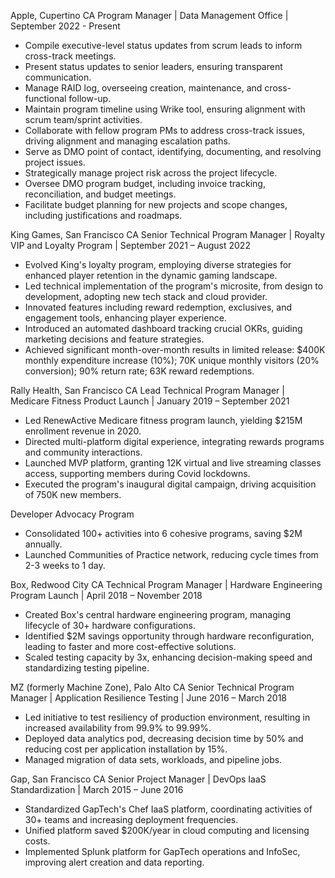 Apple, Cupertino CA
Program Manager | Data Management Office | September 2022 - Present

- Compile executive-level status updates from scrum leads to inform cross-track meetings.
- Present status updates to senior leaders, ensuring transparent communication.
- Manage RAID log, overseeing creation, maintenance, and cross-functional follow-up.
- Maintain program timeline using Wrike tool, ensuring alignment with scrum team/sprint activities.
- Collaborate with fellow program PMs to address cross-track issues, driving alignment and managing escalation paths.
- Serve as DMO point of contact, identifying, documenting, and resolving project issues.
- Strategically manage project risk across the project lifecycle.
- Oversee DMO program budget, including invoice tracking, reconciliation, and budget meetings.
- Facilitate budget planning for new projects and scope changes, including justifications and roadmaps.

King Games, San Francisco CA
Senior Technical Program Manager | Royalty VIP and Loyalty Program | September 2021 – August 2022

- Evolved King's loyalty program, employing diverse strategies for enhanced player retention in the dynamic gaming landscape.
- Led technical implementation of the program's microsite, from design to development, adopting new tech stack and cloud provider.
- Innovated features including reward redemption, exclusives, and engagement tools, enhancing player experience.
- Introduced an automated dashboard tracking crucial OKRs, guiding marketing decisions and feature strategies.
- Achieved significant month-over-month results in limited release: $400K monthly expenditure increase (10%); 70K unique monthly visitors (20% conversion); 90% return rate; 63K reward redemptions.

Rally Health, San Francisco CA
Lead Technical Program Manager | Medicare Fitness Product Launch | January 2019 – September 2021

- Led RenewActive Medicare fitness program launch, yielding $215M enrollment revenue in 2020.
- Directed multi-platform digital experience, integrating rewards programs and community interactions.
- Launched MVP platform, granting 12K virtual and live streaming classes access, supporting members during Covid lockdowns.
- Executed the program's inaugural digital campaign, driving acquisition of 750K new members.

Developer Advocacy Program

- Consolidated 100+ activities into 6 cohesive programs, saving $2M annually.
- Launched Communities of Practice network, reducing cycle times from 2-3 weeks to 1 day.

Box, Redwood City CA
Technical Program Manager | Hardware Engineering Program Launch | April 2018 – November 2018

- Created Box's central hardware engineering program, managing lifecycle of 30+ hardware configurations.
- Identified $2M savings opportunity through hardware reconfiguration, leading to faster and more cost-effective solutions.
- Scaled testing capacity by 3x, enhancing decision-making speed and standardizing testing pipeline.

MZ (formerly Machine Zone), Palo Alto CA
Senior Technical Program Manager | Application Resilience Testing | June 2016 – March 2018

- Led initiative to test resiliency of production environment, resulting in increased availability from 99.9% to 99.99%.
- Deployed data analytics pod, decreasing decision time by 50% and reducing cost per application installation by 15%.
- Managed migration of data sets, workloads, and pipeline jobs.

Gap, San Francisco CA
Senior Project Manager | DevOps IaaS Standardization | March 2015 – June 2016

- Standardized GapTech's Chef IaaS platform, coordinating activities of 30+ teams and increasing deployment frequencies.
- Unified platform saved $200K/year in cloud computing and licensing costs.
- Implemented Splunk platform for GapTech operations and InfoSec, improving alert creation and data reporting.